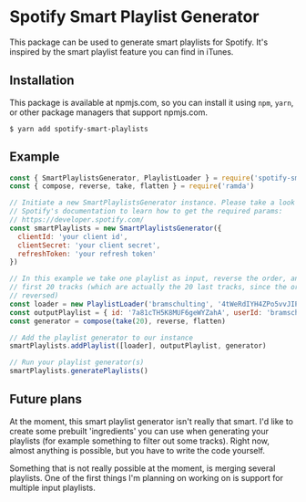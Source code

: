 # Spotify Smart Playlist Generator

This package can be used to generate smart playlists for Spotify. It's inspired by the smart playlist feature you can find in iTunes.

## Installation

This package is available at npmjs.com, so you can install it using `npm`, `yarn`, or other package managers that support npmjs.com.

```shell
$ yarn add spotify-smart-playlists
```

## Example

```javascript
const { SmartPlaylistsGenerator, PlaylistLoader } = require('spotify-smart-playlists')
const { compose, reverse, take, flatten } = require('ramda')

// Initiate a new SmartPlaylistsGenerator instance. Please take a look at
// Spotify's documentation to learn how to get the required params:
// https://developer.spotify.com/
const smartPlaylists = new SmartPlaylistsGenerator({
  clientId: 'your client id',
  clientSecret: 'your client secret',
  refreshToken: 'your refresh token'
})

// In this example we take one playlist as input, reverse the order, and take the
// first 20 tracks (which are actually the 20 last tracks, since the order is
// reversed)
const loader = new PlaylistLoader('bramschulting', '4tWeRdIYH4ZPo5vvJIPJFm')
const outputPlaylist = { id: '7a81cTH5K8MUF6geWYZahA', userId: 'bramschulting' }
const generator = compose(take(20), reverse, flatten)

// Add the playlist generator to our instance
smartPlaylists.addPlaylist([loader], outputPlaylist, generator)

// Run your playlist generator(s)
smartPlaylists.generatePlaylists()
```

## Future plans

At the moment, this smart playlist generator isn't really that smart. I'd like to create some prebuilt 'ingredients' you can use when generating your playlists (for example something to filter out some tracks). Right now, almost anything is possible, but you have to write the code yourself.

Something that is not really possible at the moment, is merging several playlists. One of the first things I'm planning on working on is support for multiple input playlists.
